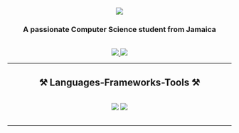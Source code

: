 

<h1 align="center">
    <img src="https://readme-typing-svg.herokuapp.com/?font=Righteous&size=35&center=true&vCenter=true&width=500&height=70&duration=4000&lines=Hi+There!+👋;" />
</h1>

<h3 align="center">A passionate Computer Science student from Jamaica</h3>

<br/>

<div align="center"> 
  <a href="mailto:moraisdukej@gmail.com">
    <img src="https://skillicons.dev/icons?i=gmail" />
  </a>
  <a href="https://www.linkedin.com/in/joseph-morais-duke-0357402b5/" target="_blank">
    <img src="https://skillicons.dev/icons?i=linkedin" target="_blank" />
  </a>
</div>

 <hr/>
 
<h2 align="center">⚒️ Languages-Frameworks-Tools ⚒️</h2>
<br/>
<div align="center">
    <img src="https://skillicons.dev/icons?i=python,c,cs,html,css,tailwind" />
    <img src="https://skillicons.dev/icons?i=vscode,github,git,figma" /><br>
</div>

<br/>
<hr/>
<div align="center">



